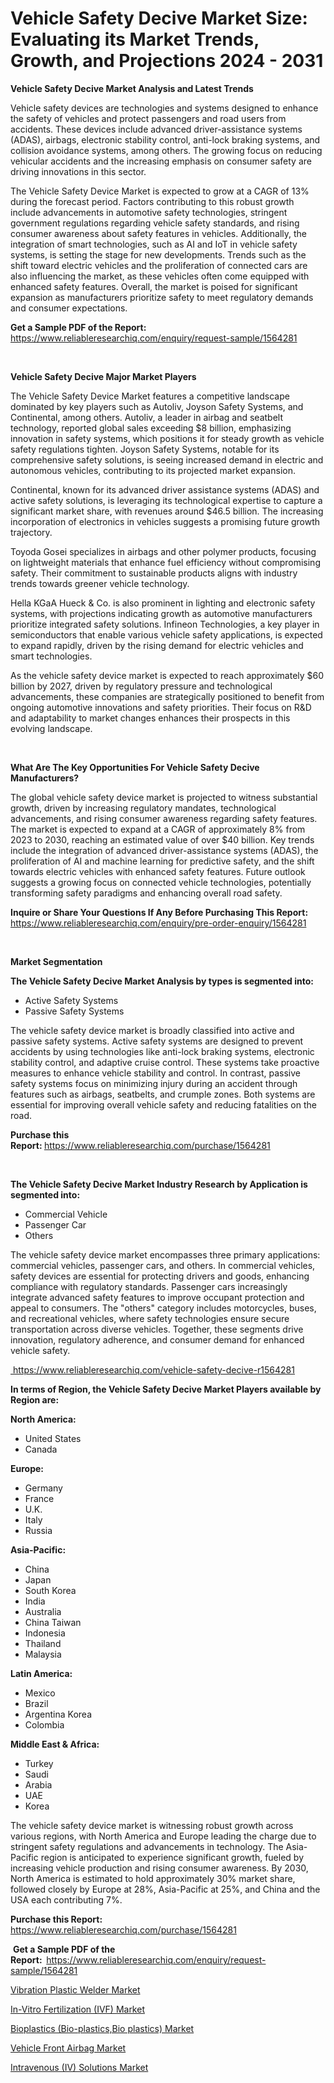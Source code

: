 <p><h1>Vehicle Safety Decive Market Size: Evaluating its Market Trends, Growth, and Projections 2024 - 2031</h1></p><p><strong>Vehicle Safety Decive Market Analysis and Latest Trends</strong></p>
<p><p>Vehicle safety devices are technologies and systems designed to enhance the safety of vehicles and protect passengers and road users from accidents. These devices include advanced driver-assistance systems (ADAS), airbags, electronic stability control, anti-lock braking systems, and collision avoidance systems, among others. The growing focus on reducing vehicular accidents and the increasing emphasis on consumer safety are driving innovations in this sector.</p><p>The Vehicle Safety Device Market is expected to grow at a CAGR of 13% during the forecast period. Factors contributing to this robust growth include advancements in automotive safety technologies, stringent government regulations regarding vehicle safety standards, and rising consumer awareness about safety features in vehicles. Additionally, the integration of smart technologies, such as AI and IoT in vehicle safety systems, is setting the stage for new developments. Trends such as the shift toward electric vehicles and the proliferation of connected cars are also influencing the market, as these vehicles often come equipped with enhanced safety features. Overall, the market is poised for significant expansion as manufacturers prioritize safety to meet regulatory demands and consumer expectations.</p></p>
<p><strong>Get a Sample PDF of the Report:&nbsp;</strong> <a href="https://www.reliableresearchiq.com/enquiry/request-sample/1564281?utm_campaign=1088&utm_medium=2&utm_source=Github&utm_content=ia&utm_term=03112024&utm_id=vehicle-safety-decive">https://www.reliableresearchiq.com/enquiry/request-sample/1564281</a></p>
<p>&nbsp;</p>
<p><strong>Vehicle Safety Decive Major Market Players</strong></p>
<p><p>The Vehicle Safety Device Market features a competitive landscape dominated by key players such as Autoliv, Joyson Safety Systems, and Continental, among others. Autoliv, a leader in airbag and seatbelt technology, reported global sales exceeding $8 billion, emphasizing innovation in safety systems, which positions it for steady growth as vehicle safety regulations tighten. Joyson Safety Systems, notable for its comprehensive safety solutions, is seeing increased demand in electric and autonomous vehicles, contributing to its projected market expansion.</p><p>Continental, known for its advanced driver assistance systems (ADAS) and active safety solutions, is leveraging its technological expertise to capture a significant market share, with revenues around $46.5 billion. The increasing incorporation of electronics in vehicles suggests a promising future growth trajectory. </p><p>Toyoda Gosei specializes in airbags and other polymer products, focusing on lightweight materials that enhance fuel efficiency without compromising safety. Their commitment to sustainable products aligns with industry trends towards greener vehicle technology.</p><p>Hella KGaA Hueck & Co. is also prominent in lighting and electronic safety systems, with projections indicating growth as automotive manufacturers prioritize integrated safety solutions. Infineon Technologies, a key player in semiconductors that enable various vehicle safety applications, is expected to expand rapidly, driven by the rising demand for electric vehicles and smart technologies.</p><p>As the vehicle safety device market is expected to reach approximately $60 billion by 2027, driven by regulatory pressure and technological advancements, these companies are strategically positioned to benefit from ongoing automotive innovations and safety priorities. Their focus on R&D and adaptability to market changes enhances their prospects in this evolving landscape.</p></p>
<p>&nbsp;</p>
<p><strong>What Are The Key Opportunities For Vehicle Safety Decive Manufacturers?</strong></p>
<p><p>The global vehicle safety device market is projected to witness substantial growth, driven by increasing regulatory mandates, technological advancements, and rising consumer awareness regarding safety features. The market is expected to expand at a CAGR of approximately 8% from 2023 to 2030, reaching an estimated value of over $40 billion. Key trends include the integration of advanced driver-assistance systems (ADAS), the proliferation of AI and machine learning for predictive safety, and the shift towards electric vehicles with enhanced safety features. Future outlook suggests a growing focus on connected vehicle technologies, potentially transforming safety paradigms and enhancing overall road safety.</p></p>
<p><strong>Inquire or Share Your Questions If Any Before Purchasing This Report:</strong> <a href="https://www.reliableresearchiq.com/enquiry/pre-order-enquiry/1564281?utm_campaign=1088&utm_medium=2&utm_source=Github&utm_content=ia&utm_term=03112024&utm_id=vehicle-safety-decive">https://www.reliableresearchiq.com/enquiry/pre-order-enquiry/1564281</a></p>
<p>&nbsp;</p>
<p><strong>Market Segmentation</strong></p>
<p><strong>The Vehicle Safety Decive Market Analysis by types is segmented into:</strong></p>
<p><ul><li>Active Safety Systems</li><li>Passive Safety Systems</li></ul></p>
<p><p>The vehicle safety device market is broadly classified into active and passive safety systems. Active safety systems are designed to prevent accidents by using technologies like anti-lock braking systems, electronic stability control, and adaptive cruise control. These systems take proactive measures to enhance vehicle stability and control. In contrast, passive safety systems focus on minimizing injury during an accident through features such as airbags, seatbelts, and crumple zones. Both systems are essential for improving overall vehicle safety and reducing fatalities on the road.</p></p>
<p><strong>Purchase this Report:&nbsp;</strong><a href="https://www.reliableresearchiq.com/purchase/1564281?utm_campaign=1088&utm_medium=2&utm_source=Github&utm_content=ia&utm_term=03112024&utm_id=vehicle-safety-decive">https://www.reliableresearchiq.com/purchase/1564281</a></p>
<p>&nbsp;</p>
<p><strong>The Vehicle Safety Decive Market Industry Research by Application is segmented into:</strong></p>
<p><ul><li>Commercial Vehicle</li><li>Passenger Car</li><li>Others</li></ul></p>
<p><p>The vehicle safety device market encompasses three primary applications: commercial vehicles, passenger cars, and others. In commercial vehicles, safety devices are essential for protecting drivers and goods, enhancing compliance with regulatory standards. Passenger cars increasingly integrate advanced safety features to improve occupant protection and appeal to consumers. The "others" category includes motorcycles, buses, and recreational vehicles, where safety technologies ensure secure transportation across diverse vehicles. Together, these segments drive innovation, regulatory adherence, and consumer demand for enhanced vehicle safety.</p></p>
<p><a href="https://www.reliableresearchiq.com/vehicle-safety-decive-r1564281?utm_campaign=1088&utm_medium=2&utm_source=Github&utm_content=ia&utm_term=03112024&utm_id=vehicle-safety-decive">&nbsp;https://www.reliableresearchiq.com/vehicle-safety-decive-r1564281</a></p>
<p><strong>In terms of Region, the Vehicle Safety Decive Market Players available by Region are:</strong></p>
<p>
    <p> <strong> North America: </strong>
        <ul>
            <li>United States</li>
            <li>Canada</li>
        </ul>
        </p> 
    <p> <strong> Europe: </strong>
        <ul>
            <li>Germany</li>
            <li>France</li>
            <li>U.K.</li>
            <li>Italy</li>
            <li>Russia</li>
        </ul>
        </p> 
    <p> <strong> Asia-Pacific: </strong>
        <ul>
            <li>China</li>
            <li>Japan</li>
            <li>South Korea</li>
            <li>India</li>
            <li>Australia</li>
            <li>China Taiwan</li>
            <li>Indonesia</li>
            <li>Thailand</li>
            <li>Malaysia</li>
        </ul>
        </p> 
    <p> <strong> Latin America: </strong>
        <ul>
            <li>Mexico</li>
            <li>Brazil</li>
            <li>Argentina Korea</li>
            <li>Colombia</li>
        </ul>
        </p> 
    <p> <strong> Middle East & Africa: </strong>
        <ul>
            <li>Turkey</li>
            <li>Saudi</li>
            <li>Arabia</li>
            <li>UAE</li>
            <li>Korea</li>
        </ul>
    </p>
    </p>
<p><p>The vehicle safety device market is witnessing robust growth across various regions, with North America and Europe leading the charge due to stringent safety regulations and advancements in technology. The Asia-Pacific region is anticipated to experience significant growth, fueled by increasing vehicle production and rising consumer awareness. By 2030, North America is estimated to hold approximately 30% market share, followed closely by Europe at 28%, Asia-Pacific at 25%, and China and the USA each contributing 7%.</p></p>
<p><strong>Purchase this Report: </strong><a href="https://www.reliableresearchiq.com/purchase/1564281?utm_campaign=1088&utm_medium=2&utm_source=Github&utm_content=ia&utm_term=03112024&utm_id=vehicle-safety-decive">https://www.reliableresearchiq.com/purchase/1564281</a></p>
<p>&nbsp;<strong>Get a Sample PDF of the Report:&nbsp;&nbsp;</strong><a href="https://www.reliableresearchiq.com/enquiry/request-sample/1564281?utm_campaign=1088&utm_medium=2&utm_source=Github&utm_content=ia&utm_term=03112024&utm_id=vehicle-safety-decive">https://www.reliableresearchiq.com/enquiry/request-sample/1564281</a></p>
<p><strong></strong></p>
<p><p><a href="https://www.linkedin.com/pulse/vibration-plastic-welder-market-global-share-ranking-overall-ymxwe?utm_campaign=1088&utm_medium=2&utm_source=Github&utm_content=ia&utm_term=03112024&utm_id=vehicle-safety-decive">Vibration Plastic Welder Market</a></p><p><a href="https://issuu.com/reportprime-2/docs/in-vitro-fertilization-ivf-market-s_101469504699d0?utm_campaign=1088&utm_medium=2&utm_source=Github&utm_content=ia&utm_term=03112024&utm_id=vehicle-safety-decive">In-Vitro Fertilization (IVF) Market</a></p><p><a href="https://www.linkedin.com/pulse/bioplastics-bio-plasticsbio-plastics-spectrum-usage-patterns-h5tze?utm_campaign=1088&utm_medium=2&utm_source=Github&utm_content=ia&utm_term=03112024&utm_id=vehicle-safety-decive">Bioplastics (Bio-plastics,Bio plastics) Market</a></p><p><a href="https://github.com/malika4dt4reta/Market-Research-Report-List-1/blob/main/vehicle-front-airbag-market.md?utm_campaign=1088&utm_medium=2&utm_source=Github&utm_content=ia&utm_term=03112024&utm_id=vehicle-safety-decive">Vehicle Front Airbag Market</a></p><p><a href="https://issuu.com/reportprime-2/docs/intravenous-iv-solutions-market-siz_6a5024f2efc13c?utm_campaign=1088&utm_medium=2&utm_source=Github&utm_content=ia&utm_term=03112024&utm_id=vehicle-safety-decive">Intravenous (IV) Solutions Market</a></p></p>